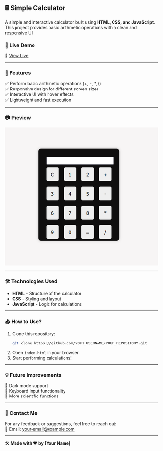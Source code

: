 ## **🖩 Simple Calculator**  

A simple and interactive calculator built using **HTML, CSS, and JavaScript**. This project provides basic arithmetic operations with a clean and responsive UI.  

### **🚀 Live Demo**  
🔗 [View Live](YOUR_GITHUB_PAGES_LINK_HERE)  

---

### **📌 Features**  
✅ Perform basic arithmetic operations (+, -, *, /)  
✅ Responsive design for different screen sizes  
✅ Interactive UI with hover effects  
✅ Lightweight and fast execution  

---

### **📷 Preview**  
![Calculator Preview](calculator-screenshot.png)  

---

### **🛠 Technologies Used**  
- **HTML** - Structure of the calculator  
- **CSS** - Styling and layout  
- **JavaScript** - Logic for calculations  

---

### **📥 How to Use?**  
1. Clone this repository:  
   ```sh
   git clone https://github.com/YOUR_USERNAME/YOUR_REPOSITORY.git
   ```  
2. Open `index.html` in your browser.  
3. Start performing calculations!  

---

### **💡 Future Improvements**  
🔹 Dark mode support  
🔹 Keyboard input functionality  
🔹 More scientific functions  

---

### **📧 Contact Me**  
For any feedback or suggestions, feel free to reach out:  
📩 Email: your-email@example.com  

---

🛠 **Made with ❤️ by [Your Name]**  

